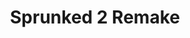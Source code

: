 ---
slug: sprunked-2-remake-1427
title: Sprunked 2 Remake
description: "Sprunked 2 Remake is an exciting online game. Play for free directly in your browser!"
icon: /images/popular_mods/Sprunked 2 Remake.png
url: https://wowtbc.net/sprunkin/sprunked2-remake/index.html
previewImage: /images/popular_mods/Sprunked 2 Remake.png
type: popular mods

# SEO配置
seo:
  title: "Sprunked 2 Remake - Play Free Online Game | Fun Browser Games"
  description: "Sprunked 2 Remake - Play this fun online game for free in your browser. No download required!"
  ogImage: "/images/popular_mods/Sprunked 2 Remake.png"
  keywords: "sprunked-2-remake-1427, online game, browser game, free game, popular mods game, play online"

videoUrls:
  - https://www.youtube.com/embed/example1
  - https://www.youtube.com/embed/example2

whyPlay:
  title: "Why Play Sprunked 2 Remake?"
  items:
    - "Immersive Gameplay: Sprunked 2 Remake offers an engaging and immersive gaming experience that will keep you entertained for hours"
    - "Challenging Levels: Test your skills with increasingly difficult challenges and obstacles"
    - "Beautiful Graphics: Enjoy stunning visuals and smooth animations that bring the game world to life"
    - "Regular Updates: New content and features are added regularly to keep the game fresh and exciting"
    - "Free to Play: Experience all the fun without spending a penny"
    - "Community Features: Connect with other players, share strategies, and compete for high scores"
    - "Cross-Platform: Play on any device with a web browser, no downloads required"

features:
  title: "Key Features of Sprunked 2 Remake"
  image: "/images/popular_mods/Sprunked 2 Remake.png"
  items:
    - "Intuitive Controls: Easy to learn controls make Sprunked 2 Remake accessible for players of all skill levels"
    - "Multiple Game Modes: Enjoy various gameplay options that provide different challenges and experiences"
    - "Character Customization: Personalize your gaming experience with unique characters and items"
    - "Achievement System: Complete special tasks to earn rewards and recognition"
    - "Leaderboards: Compete with players worldwide and see who can achieve the highest scores"

characteristics:
  title: "Game Characteristics"
  image: "/images/popular_mods/Sprunked 2 Remake.png"
  items:
    - "Genre: Popular mods game with elements of strategy and skill"
    - "Difficulty: Suitable for both casual gamers and those seeking a challenge"
    - "Play Time: Quick sessions or extended gameplay, depending on your preference"
    - "Art Style: Vibrant and engaging visuals that enhance the gaming experience"
    - "Sound Design: Immersive audio that complements the gameplay perfectly"

info: "Sprunked 2 Remake is an exciting online game that offers players a unique and engaging gaming experience. With its intuitive controls, stunning visuals, and challenging gameplay, Sprunked 2 Remake provides hours of entertainment for players of all ages and skill levels. Whether you're looking for a quick gaming session during a break or an extended play session, Sprunked 2 Remake delivers an immersive experience that will keep you coming back for more. The game features multiple levels of increasing difficulty, ensuring that players are constantly challenged as they progress. With regular updates adding new content and features, Sprunked 2 Remake remains fresh and exciting, providing endless entertainment options for its growing community of players."

howToPlayIntro: "Welcome to Sprunked 2 Remake! This guide will walk you through the basics and help you master the game. Whether you're a beginner or looking to improve your skills, these tips and instructions will enhance your gaming experience."

howToPlaySteps:
  - title: "Getting Started"
    description: "Begin your Sprunked 2 Remake adventure by familiarizing yourself with the controls. Use your keyboard or mouse to navigate through the game interface. The tutorial will guide you through the basic mechanics and help you understand the objectives."
  - title: "Understanding the Objectives"
    description: "In Sprunked 2 Remake, your main goal is to progress through levels by completing specific objectives. Each level presents unique challenges that require different strategies and approaches."
  - title: "Mastering the Controls"
    description: "Practice using the controls to improve your precision and reaction time. Sprunked 2 Remake requires quick reflexes and strategic thinking to overcome obstacles and defeat opponents."
  - title: "Utilizing Power-ups"
    description: "Collect power-ups throughout the game to enhance your abilities and overcome difficult challenges. Each power-up offers unique advantages that can be crucial for success."
  - title: "Developing Strategies"
    description: "As you progress in Sprunked 2 Remake, develop effective strategies for different scenarios. Analyze patterns, anticipate challenges, and adapt your approach to maximize your performance."

faq:
  title: "Frequently Asked Questions about Sprunked 2 Remake"
  items:
    - question: "Is Sprunked 2 Remake free to play?"
      answer: "Yes, Sprunked 2 Remake is completely free to play directly in your web browser. No downloads or purchases are required to enjoy the full game experience."
    - question: "Can I play Sprunked 2 Remake on mobile devices?"
      answer: "Yes, Sprunked 2 Remake is optimized for both desktop and mobile play. You can enjoy the game on any device with a web browser and internet connection."
    - question: "Are there any in-game purchases?"
      answer: "While Sprunked 2 Remake is free to play, there may be optional in-game purchases available for cosmetic items or additional features that don't affect core gameplay."
    - question: "How often is Sprunked 2 Remake updated?"
      answer: "The developers regularly update Sprunked 2 Remake with new content, features, and improvements based on player feedback and game performance."
    - question: "Can I play Sprunked 2 Remake offline?"
      answer: "Currently, Sprunked 2 Remake requires an internet connection to play as it's a browser-based online game."
    - question: "Is Sprunked 2 Remake suitable for children?"
      answer: "Yes, Sprunked 2 Remake is designed to be family-friendly and suitable for players of all ages."
    - question: "How do I report bugs or issues?"
      answer: "If you encounter any problems while playing Sprunked 2 Remake, you can report them through the game's support page or contact the developers directly through their website."
    - question: "Still Have Questions?"
      answer: "If you have additional questions about Sprunked 2 Remake that aren't covered in this FAQ, please visit our support center or contact our customer service team for assistance."
---